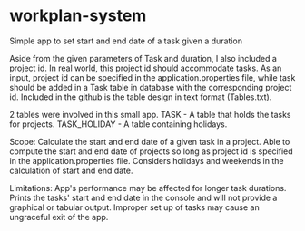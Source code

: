 # workplan-system
Simple app to set start and end date of a task given a duration

Aside from the given parameters of Task and duration, I also included a project id.
In real world, this project id should accommodate tasks.
As an input, project id can be specified in the application.properties file, while task should be added in a Task table in database with the corresponding project id.
Included in the github is the table design in text format (Tables.txt).

2 tables were involved in this small app.
TASK - A table that holds the tasks for projects.
TASK_HOLIDAY - A table containing holidays.

Scope:
Calculate the start and end date of a given task in a project.
Able to compute the start and end date of projects so long as project id is specified in the application.properties file.
Considers holidays and weekends in the calculation of start and end date.

Limitations:
App's performance may be affected for longer task durations.
Prints the tasks' start and end date in the console and will not provide a graphical or tabular output.
Improper set up of tasks may cause an ungraceful exit of the app.
